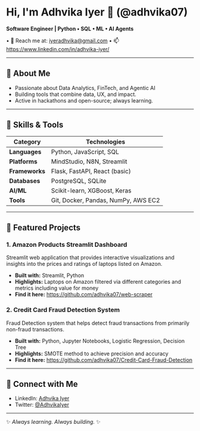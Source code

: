 # Hi, I'm Adhvika Iyer 👋 (@adhvika07)

**Software Engineer | Python • SQL • ML • AI Agents**

• 📧 Reach me at: iyeradhvika@gmail.com • 📫 https://www.linkedin.com/in/adhvika-iyer/

---

## 🔭 About Me
- Passionate about Data Analytics, FinTech, and Agentic AI
- Building tools that combine data, UX, and impact.
- Active in hackathons and open-source; always learning.

---

## 🧰 Skills & Tools
| Category          | Technologies                        |
|------------------|-------------------------------------|
| **Languages**     | Python, JavaScript, SQL             |
| **Platforms**     | MindStudio, N8N, Streamlit          |
| **Frameworks**    | Flask, FastAPI, React (basic)       |
| **Databases**     | PostgreSQL, SQLite                  |
| **AI/ML**         | Scikit-learn, XGBoost, Keras        |
| **Tools**         | Git, Docker, Pandas, NumPy, AWS EC2 |

---

## 🚀 Featured Projects

### 1. **Amazon Products Streamlit Dashboard**  
Streamlit web application that provides interactive visualizations and insights into the prices and ratings of laptops listed on Amazon.
- **Built with:** Streamlit, Python
- **Highlights:** Laptops on Amazon filtered via different categories and metrics including value for money
- **Find it here:** https://github.com/adhvika07/web-scraper

### 2. **Credit Card Fraud Detection System**  
Fraud Detection system that helps detect fraud transactions from primarily non-fraud transactions.
- **Built with:** Python, Jupyter Notebooks, Logistic Regression, Decision Tree
- **Highlights:** SMOTE method to achieve precision and accuracy
- **Find it here:** https://github.com/adhvika07/Credit-Card-Fraud-Detection

<!-- ## 📈 GitHub Stats  
[![Adhvika’s GitHub stats](https://github-readme-stats.vercel.app/api?username=adhvika07&show_icons=true&theme=radical)](https://github.com/adhvika07) 
-->

---

## 🤝 Connect with Me  
- LinkedIn: [Adhvika Iyer](https://www.linkedin.com/in/adhvika-iyer/)  
- Twitter: [@AdhvikaIyer](https://x.com/AdhvikaIyer)

---

✨ *Always learning. Always building.* ✨
